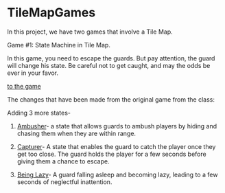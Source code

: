 # TileMapGames
In this project, we have two games that involve a Tile Map.

Game #1: State Machine in Tile Map.

In this game, you need to escape the guards. But pay attention, the guard will change his state. Be careful not to get caught, and may the odds be ever in your favor.

[to the game](https://edenxhadar.itch.io/state-machine-in-tile-map-game)

The changes that have been made from the original game from the class:

Adding 3 more states-

1. [Ambusher](https://github.com/game-devcourse/TileMapGames/blob/main/Assets/Scripts/3-enemies/Ambusher.cs)- a state that allows guards to ambush players by hiding and chasing them when they are within range.

2. [Capturer](https://github.com/game-devcourse/TileMapGames/blob/main/Assets/Scripts/3-enemies/Capturer.cs)- A state that enables the guard to catch the player once they get too close. The guard holds the player for a few seconds before giving them a chance to escape.

3. [Being Lazy](https://github.com/game-devcourse/TileMapGames/blob/main/Assets/Scripts/3-enemies/BeingLazy.cs)- A guard falling asleep and becoming lazy, leading to a few seconds of neglectful inattention.

   
